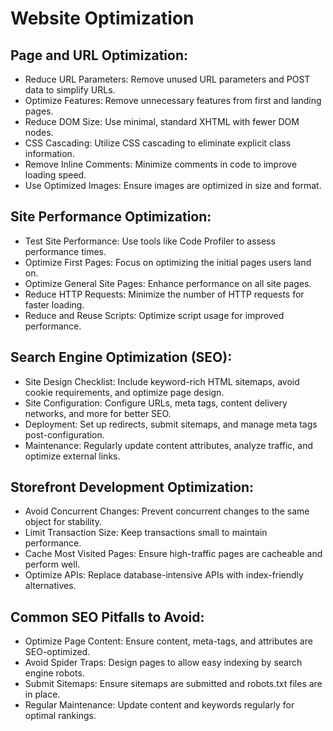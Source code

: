 # Website Optimization
## Page and URL Optimization:
- Reduce URL Parameters: Remove unused URL parameters and POST data to simplify URLs.
- Optimize Features: Remove unnecessary features from first and landing pages.
- Reduce DOM Size: Use minimal, standard XHTML with fewer DOM nodes.
- CSS Cascading: Utilize CSS cascading to eliminate explicit class information.
- Remove Inline Comments: Minimize comments in code to improve loading speed.
- Use Optimized Images: Ensure images are optimized in size and format.
## Site Performance Optimization:
- Test Site Performance: Use tools like Code Profiler to assess performance times.
- Optimize First Pages: Focus on optimizing the initial pages users land on.
- Optimize General Site Pages: Enhance performance on all site pages.
- Reduce HTTP Requests: Minimize the number of HTTP requests for faster loading.
- Reduce and Reuse Scripts: Optimize script usage for improved performance.
## Search Engine Optimization (SEO):
- Site Design Checklist: Include keyword-rich HTML sitemaps, avoid cookie requirements, and optimize page design.
- Site Configuration: Configure URLs, meta tags, content delivery networks, and more for better SEO.
- Deployment: Set up redirects, submit sitemaps, and manage meta tags post-configuration.
- Maintenance: Regularly update content attributes, analyze traffic, and optimize external links.
## Storefront Development Optimization:
- Avoid Concurrent Changes: Prevent concurrent changes to the same object for stability.
- Limit Transaction Size: Keep transactions small to maintain performance.
- Cache Most Visited Pages: Ensure high-traffic pages are cacheable and perform well.
- Optimize APIs: Replace database-intensive APIs with index-friendly alternatives.
## Common SEO Pitfalls to Avoid:
- Optimize Page Content: Ensure content, meta-tags, and attributes are SEO-optimized.
- Avoid Spider Traps: Design pages to allow easy indexing by search engine robots.
- Submit Sitemaps: Ensure sitemaps are submitted and robots.txt files are in place.
- Regular Maintenance: Update content and keywords regularly for optimal rankings.